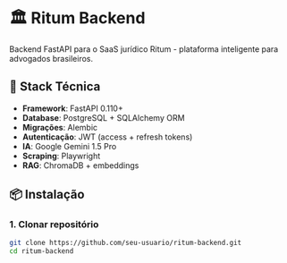 # 🏛️ Ritum Backend

Backend FastAPI para o SaaS jurídico Ritum - plataforma inteligente para advogados brasileiros.

## 🚀 Stack Técnica

- **Framework**: FastAPI 0.110+
- **Database**: PostgreSQL + SQLAlchemy ORM
- **Migrações**: Alembic
- **Autenticação**: JWT (access + refresh tokens)
- **IA**: Google Gemini 1.5 Pro
- **Scraping**: Playwright
- **RAG**: ChromaDB + embeddings

## 📦 Instalação

### 1. Clonar repositório
```bash
git clone https://github.com/seu-usuario/ritum-backend.git
cd ritum-backend